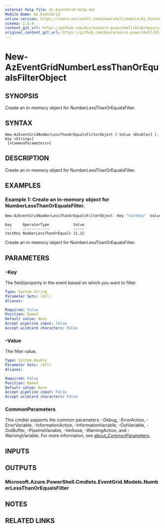 ```yaml
---
external help file: Az.EventGrid-help.xml
Module Name: Az.EventGrid
online version: https://learn.microsoft.com/powershell/module/Az.EventGrid/new-azeventgridnumberlessthanorequalsfilterobject
schema: 2.0.0
content_git_url: https://github.com/Azure/azure-powershell/blob/main/src/EventGrid/EventGrid/help/New-AzEventGridNumberLessThanOrEqualsFilterObject.md
original_content_git_url: https://github.com/Azure/azure-powershell/blob/main/src/EventGrid/EventGrid/help/New-AzEventGridNumberLessThanOrEqualsFilterObject.md
---
```


# New-AzEventGridNumberLessThanOrEqualsFilterObject

## SYNOPSIS
Create an in-memory object for NumberLessThanOrEqualsFilter.

## SYNTAX

```
New-AzEventGridNumberLessThanOrEqualsFilterObject [-Value <Double>] [-Key <String>]
 [<CommonParameters>]
```

## DESCRIPTION
Create an in-memory object for NumberLessThanOrEqualsFilter.

## EXAMPLES

### Example 1: Create an in-memory object for NumberLessThanOrEqualsFilter.
```powershell
New-AzEventGridNumberLessThanOrEqualsFilterObject -Key "testKey" -Value 11.22
```

```output
Key     OperatorType           Value
---     ------------           -----
testKey NumberLessThanOrEquals 11.22
```

Create an in-memory object for NumberLessThanOrEqualsFilter.

## PARAMETERS

### -Key
The field/property in the event based on which you want to filter.

```yaml
Type: System.String
Parameter Sets: (All)
Aliases:

Required: False
Position: Named
Default value: None
Accept pipeline input: False
Accept wildcard characters: False
```

### -Value
The filter value.

```yaml
Type: System.Double
Parameter Sets: (All)
Aliases:

Required: False
Position: Named
Default value: None
Accept pipeline input: False
Accept wildcard characters: False
```

### CommonParameters
This cmdlet supports the common parameters: -Debug, -ErrorAction, -ErrorVariable, -InformationAction, -InformationVariable, -OutVariable, -OutBuffer, -PipelineVariable, -Verbose, -WarningAction, and -WarningVariable. For more information, see [about_CommonParameters](http://go.microsoft.com/fwlink/?LinkID=113216).

## INPUTS

## OUTPUTS

### Microsoft.Azure.PowerShell.Cmdlets.EventGrid.Models.NumberLessThanOrEqualsFilter

## NOTES

## RELATED LINKS
